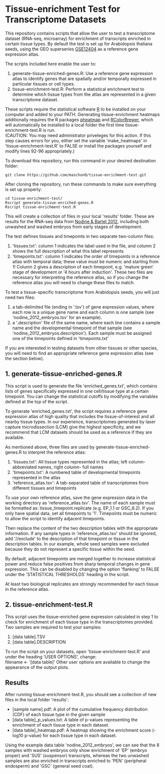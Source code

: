# Tissue-enrichment Test for Transcriptome Datasets
This repository contains scripts that allow the user to test a transcriptome dataset (RNA-seq, microarray)
for enrichment of transcripts enriched in certain tissue types. By default the test is set up for
Arabidopsis thaliana seeds, using the GEO superseries [GSE12404](https://www.ncbi.nlm.nih.gov/geo/query/acc.cgi?acc=GSE12404)
as a reference gene expression atlas.  
  
The scripts included here enable the user to:  
1. generate-tissue-enriched-genes.R: Use a reference gene expression atlas to identify genes that are spatially and/or temporally expressed in particular tissues or cell types.  
2. tissue-enrichment-test.R: Perform a statistical enrichment test to determine which tissue types from the atlas are represented in a given transcriptome dataset.  
  
These scripts require the statistical software [R](https://www.r-project.org/) to be installed on your
computer and added to your PATH. Generating tissue-enrichment heatmaps additionally requires the R packages [pheatmap](https://cran.r-project.org/web/packages/pheatmap/index.html)
and [RColorBrewer](https://cran.r-project.org/web/packages/RColorBrewer/index.html), which will automatically
be installed to a local folder the first time tissue-enrichment-test.R is run.  
(CAUTION: You may need administrator priveleges for this action. If this step causes errors for you, either set the variable 'make_heatmaps' in 'tissue-enrichment-test.R' to FALSE or install the packages yourself and modify lines 92-96 appropriately.)

To download this repository, run this command in your desired destination folder:
```shell
git clone https://github.com/maschon0/tissue-enrichment-test.git
```

After cloning the repository, run these commands to make sure everything is set up properly:
```shell
cd tissue-enrichment-test/
Rscript generate-tissue-enriched-genes.R
Rscript tissue-enrichment-test.R
```

This will create a collection of files in your local 'results' folder. These are results for the
RNA-seq data from [Nodine & Bartel 2012](https://www.ncbi.nlm.nih.gov/pubmed/22266940), including
both unwashed and washed embryos from early stages of development.

The test defines tissues and timepoints in two separate two-column files:  
1. 'tissues.txt': column 1 indicates the label used in the file, and column 2 shows the full description of what this label represents
2. 'timepoints.txt': column 1 indicates the order of timepoints in a reference atlas with temporal data; these value must be numeric and starting from 1! Column 2 gives a description of each timepoint, e.g. 'mature green' stage of development or '4 hours after induction'.
These two files are necessary for interpreting the reference atlas, so if you change the reference atlas you will need to change these files to match.

To test a tissue-specific transcriptome from Arabidopsis seeds, you will just need two files:  
1. a tab-delimited file (ending in '.tsv') of gene expression values, where each row is a unique gene name and each column is one sample (see 'nodine_2012_embryos.tsv' for an example).  
2. a '.description' file of the same name, where each line contains a sample name and the developmental timepoint of that sample (see 'nodine_2012_embryos.description'). Each sample must be assigned one of the timepoints defined in 'timepoints.txt'  
  
If you are interested in testing datasets from other tissues or other species, you will need to find an appropriate
reference gene expression atlas (see the section below).  
  
## 1. generate-tissue-enriched-genes.R
This script is used to generate the file 'enriched_genes.txt', which contains lists of genes specifically
expressed in one cell/tissue type at a certain timepoint. You can change the statistical cutoffs by modifying
the variables defined at the top of the script.

To generate 'enriched_genes.txt', the script requires a reference gene expression atlas
of high quality that includes the tissue-of-interest and all nearby tissue types. In our experience,
transcriptomes generated by laser capture microdissection (LCM) give the highest specificity,
and we recommend that LCM datasets should be used as a reference if they are available.

As mentioned above, three files are used by generate-tissue-enriched-genes.R to interpret the reference atlas:  
1. 'tissues.txt': All tissue types represented in the atlas; left column- abbreviated names, right column- full names  
2. 'timepoints.txt': A numbered table of developmental timepoints represented in the atlas  
3. 'reference_atlas.tsv': A tab-separated table of transcriptomes from different tissues and timepoints  

To use your own reference atlas, save the gene expression data in the working directory as 'reference_atlas.tsv'. The name of each sample must be
formatted as: tissue_timepoint.replicate (e.g. EP_1.1 or GSC_6.2). If you only have spatial data, set all timepoints to '1'. Timepoints must be numeric
to allow the script to identify adjacent timepoints.  
  
Then replace the content of the two description tables with the appropriate information. If any sample types
in 'reference_atlas.tsv' should be ignored, add '//exclude' to the description of that timepoint or tissue in the description tables.
In our example, whole seed samples were excluded because they do not represent a specific tissue within the seed.  
  
By default, adjacent timepoints are merged together to increase statistical power and reduce false positives from 
sharp temporal changes in gene expression. This can be disabled by changing the option 'flanking' to FALSE under the
'STATISTICAL THRESHOLDS' heading in the script.  
  
At least two biological replicates are strongly recommended for each tissue in the reference atlas.  
  
## 2. tissue-enrichment-test.R
This script uses the tissue-enriched gene expression calculated in step 1 to check for enrichment of each tissue
type in the transcriptomes provided. Two samples are required to test your samples:  
1. [data table].TSV  
2. [data table].DESCRIPTION  

To run the script on your datasets, open 'tissue-enrichment-test.R' and under the heading 'USER OPTIONS', change:  
   filename <- '[data table]'
Other user options are available to change the appearance of the output plots.  
  
## Results
After running tissue-enrichment-test.R, you should see a collection of new files in the local folder 'results':  
- [sample name].pdf: A plot of the cumulative frequency distribution (CDF) of each tissue type in the given sample
- [data table]_p_values.txt: A table of p-values representing the enrichment of each tissue type in each dataset.
- [data table]_heatmap.pdf: A heatmap showing the enrichment score (-log10 p-value) for each tissue type in each dataset.

Using the example data table 'nodine_2012_embryos', we can see that the 8 samples with washed embryos only show enrichment of
'EP' (embryo proper) and 'SUS' (suspensor) transcripts, whereas the two unwashed samples are also enriched in transcripts enriched to
'PEN' (peripheral endosperm) and 'GSC' (general seed coat).












